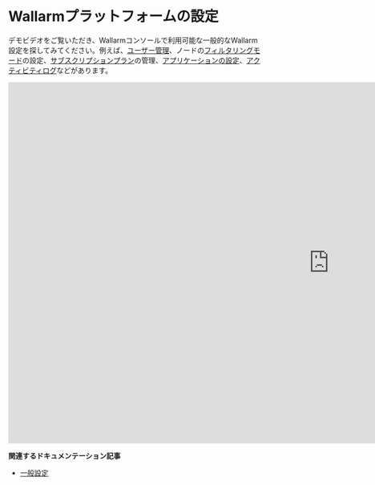 # Wallarmプラットフォームの設定

<!-- ## OWASPトップ10に対するアプリケーションの保護

<div class="video-wrapper">
  <iframe width="1280" height="720" src="https://www.youtube.com/embed/27CBsTQUE-Q" frameborder="0" allow="accelerometer; autoplay; encrypted-media; gyroscope; picture-in-picture" allowfullscreen loading="lazy"></iframe>
</div>

**関連するドキュメンテーション記事**

* [Wallarmが検出する攻撃とうる脆弱性のリスト](../attacks-vulns-list.md)
* [Wallarmがアプリケーションの脆弱性をどのように検出するか](../about-wallarm/detecting-vulnerabilities.md)

## Wallarmコンソールの機能概要

<div class="video-wrapper">
  <iframe width="1280" height="720" src="https://www.youtube.com/embed/R8v9npJAXSo" frameborder="0" allow="accelerometer; autoplay; encrypted-media; gyroscope; picture-in-picture" allowfullscreen loading="lazy"></iframe>
</div>

**関連するドキュメンテーション記事**

* [Wallarm Consoleセクションのドキュメンテーション](../user-guides/user-intro.md) -->

デモビデオをご覧いただき、Wallarmコンソールで利用可能な一般的なWallarm設定を探してみてください。例えば、[ユーザー管理](../user-guides/settings/users.md)、ノードの[フィルタリングモード](../user-guides/settings/general.md)の設定、[サブスクリプションプラン](../user-guides/settings/subscriptions.md)の管理、[アプリケーションの設定](../user-guides/settings/applications.md)、[アクティビティログ](../user-guides/settings/audit-log.md)などがあります。

<div class="video-wrapper">
  <iframe width="1280" height="720" src="https://www.youtube.com/embed/8kPa1EsQFaQ" frameborder="0" allow="accelerometer; autoplay; encrypted-media; gyroscope; picture-in-picture" allowfullscreen loading="lazy"></iframe>
</div>

**関連するドキュメンテーション記事**

* [一般設定](../user-guides/settings/general.md)